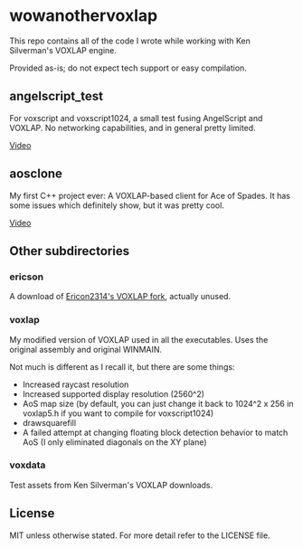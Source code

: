 # wowanothervoxlap

This repo contains all of the code I wrote while working with Ken Silverman's VOXLAP engine.

Provided as-is; do not expect tech support or easy compilation.

## angelscript_test

For voxscript and voxscript1024, a small test fusing AngelScript and VOXLAP. No networking capabilities, and in general pretty limited.

[Video](https://www.youtube.com/watch?v=4AwtolJfShU)

## aosclone

My first C++ project ever: A VOXLAP-based client for Ace of Spades. It has some issues which definitely show, but it was pretty cool.

[Video](https://www.youtube.com/watch?v=Blfyd0LSqZU)

## Other subdirectories

### ericson

A download of [Ericon2314's VOXLAP fork](https://github.com/Ericson2314/Voxlap), actually unused.

### voxlap

My modified version of VOXLAP used in all the executables. Uses the original assembly and original WINMAIN.

Not much is different as I recall it, but there are some things:
- Increased raycast resolution
- Increased supported display resolution (2560^2)
- AoS map size (by default, you can just change it back to 1024^2 x 256 in voxlap5.h if you want to compile for voxscript1024)
- drawsquarefill
- A failed attempt at changing floating block detection behavior to match AoS (I only eliminated diagonals on the XY plane)

### voxdata

Test assets from Ken Silverman's VOXLAP downloads.

## License

MIT unless otherwise stated. For more detail refer to the LICENSE file.
